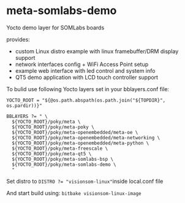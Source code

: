 # meta-somlabs-demo
Yocto demo layer for SOMLabs boards 

provides:
- custom Linux distro example with linux framebuffer/DRM display support
- network interfaces config + WiFi Access Point setup
- example web interface with led control and system info
- QT5 demo application with LCD touch controller support

To bulid use following Yocto layers set in your bblayers.conf file:
```
YOCTO_ROOT = "${@os.path.abspath(os.path.join("${TOPDIR}", os.pardir))}"

BBLAYERS ?= " \
  ${YOCTO_ROOT}/poky/meta \
  ${YOCTO_ROOT}/poky/meta-poky \
  ${YOCTO_ROOT}/poky/meta-openembedded/meta-oe \
  ${YOCTO_ROOT}/poky/meta-openembedded/meta-networking \
  ${YOCTO_ROOT}/poky/meta-openembedded/meta-python \
  ${YOCTO_ROOT}/poky/meta-freescale \
  ${YOCTO_ROOT}/poky/meta-qt5 \
  ${YOCTO_ROOT}/poky/meta-somlabs-bsp \
  ${YOCTO_ROOT}/poky/meta-somlabs-demo \
  "
  ```
  
Set distro to `DISTRO ?= "visionsom-linux"`inside local.conf file

And start build using:
`bitbake visionsom-linux-image`
